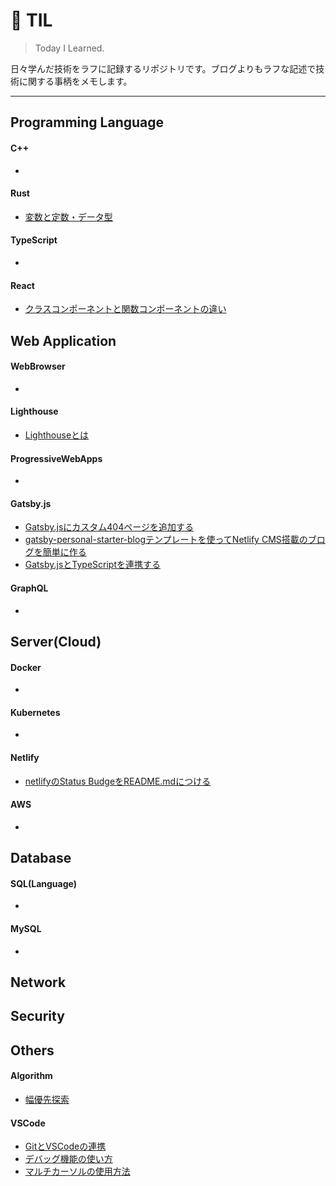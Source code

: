 # 📝 TIL
> Today I Learned.

日々学んだ技術をラフに記録するリポジトリです。ブログよりもラフな記述で技術に関する事柄をメモします。

---

## Programming Language
#### C++
- 
#### Rust
- [変数と定数・データ型](https://github.com/k2font/til/blob/master/Rust/Variables/variables.md)
#### TypeScript
- 
#### React
- [クラスコンポーネントと関数コンポーネントの違い](React/class-component-vs-function-component.md)

## Web Application
#### WebBrowser
- 
#### Lighthouse
- [Lighthouseとは](/Lighthouse/whats-lighthouse.md)
#### ProgressiveWebApps
- 
#### Gatsby.js
- [Gatsby.jsにカスタム404ページを追加する](Gatsby.js/add-404-page.md)
- [gatsby-personal-starter-blogテンプレートを使ってNetlify CMS搭載のブログを簡単に作る](Gatsby.js/gatsby-personal-starter-blog.md)
- [Gatsby.jsとTypeScriptを連携する](Gatsby.js/typescript-with-gatsby.md)
#### GraphQL
- 

## Server(Cloud)
#### Docker
- 
#### Kubernetes
- 
#### Netlify
- [netlifyのStatus BudgeをREADME.mdにつける](netlify/status-badge.md)
#### AWS
- 

## Database
#### SQL(Language)
- 
#### MySQL
- 

## Network

## Security

## Others
#### Algorithm
- [幅優先探索](/Algorithm/bfs.md)

#### VSCode
- [GitとVSCodeの連携](/VSCode/vscode_git.md)
- [デバッグ機能の使い方](/VSCode/debug.md)
- [マルチカーソルの使用方法](/VSCode/multi-cursor.md)